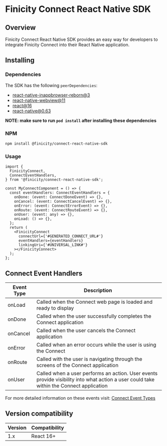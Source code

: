 # Finicity Connect React Native SDK

## Overview

Finicity Connect React Native SDK provides an easy way for developers to integrate Finicity Connect into their React Native application.

## Installing

### Dependencies

The SDK has the following `peerDependencies`:

- [react-native-inappbrowser-reborn@3](https://www.npmjs.com/package/react-native-inappbrowser-reborn)
- [react-native-webview@11](https://www.npmjs.com/package/react-native-webview)
- [react@16](https://www.npmjs.com/package/@finicity/connect-react-native-sdk)
- [react-native@0.63](https://www.npmjs.com/package/react-native)

**NOTE: make sure to run `pod install` after installing these dependencies**

### NPM

```bash
npm install @finicity/connect-react-native-sdk
```

### Usage

```tsx
import {
  FinicityConnect,
  ConnectEventHandlers,
} from '@finicity/connect-react-native-sdk';

const MyConnectComponent = () => {
  const eventHandlers: ConnectEventHandlers = {
    onDone: (event: ConnectDoneEvent) => {},
    onCancel: (event: ConnectCancelEvent) => {},
    onError: (event: ConnectErrorEvent) => {},
    onRoute: (event: ConnectRouteEvent) => {},
    onUser: (event: any) => {},
    onLoad: () => {},
  };
  return (
    <FinicityConnect
      connectUrl={'#GENERATED_CONNECT_URL#'}
      eventHandlers={eventHandlers}
      linkingUri={'#UNIVERSAL_LINK#'}
    ></FinicityConnect>
  );
};
```

## Connect Event Handlers

| Event Type | Description                                                                                                                             |
| ---------- | --------------------------------------------------------------------------------------------------------------------------------------- |
| onLoad     | Called when the Connect web page is loaded and ready to display                                                                         |
| onDone     | Called when the user successfully completes the Connect application                                                                     |
| onCancel   | Called when the user cancels the Connect application                                                                                    |
| onError    | Called when an error occurs while the user is using the Connect                                                                         |
| onRoute    | Called with the user is navigating through the screens of the Connect application                                                       |
| onUser     | Called when a user performs an action. User events provide visibility into what action a user could take within the Connect application |

For more detailed information on these events visit: [Connect Event Types](https://docs.finicity.com/connect-2-0-events-types/)

## Version compatibility

| Version | Compatibility |
| ------- | ------------- |
| 1.x     | React 16+     |

